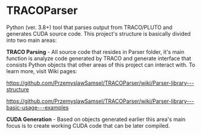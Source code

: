 # TRACOParser

Python (ver. 3.8+) tool that parses output from TRACO/PLUTO and generates CUDA source code. This project's structure is basically divided into two main areas:


**TRACO Parsing**   - All source code that resides in Parser folder, it's main function is analyze code generated by TRACO and generate interface that consists Python objects that other areas of this project can interact with. 
To learn more, visit Wiki pages: 


https://github.com/PrzemyslawSamsel/TRACOParser/wiki/Parser-library---structure


https://github.com/PrzemyslawSamsel/TRACOParser/wiki/Parser-library---basic-usage---examples


**CUDA Generation** - Based on objects generated earlier this area's main focus is to create working CUDA code that can be later compiled. 


